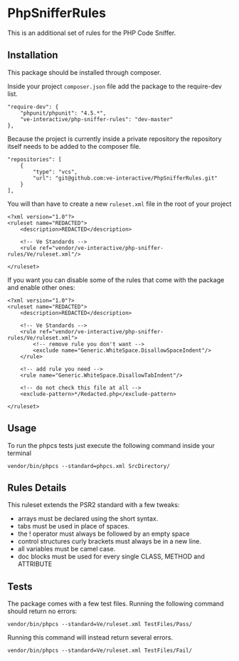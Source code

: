 # PhpSnifferRules

This is an additional set of rules for the PHP Code Sniffer.

## Installation

This package should be installed through composer.

Inside your project ```composer.json``` file add the package to the require-dev list.

```
"require-dev": {
    "phpunit/phpunit": "4.5.*",
    "ve-interactive/php-sniffer-rules": "dev-master"
},
```

Because the project is currently inside a private repository the repository itself needs to be added to the composer file.

```
"repositories": [
    {
        "type": "vcs",
        "url": "git@github.com:ve-interactive/PhpSnifferRules.git"
    }
],
```

You will than have to create a new ```ruleset.xml``` file in the root of your project

```
<?xml version="1.0"?>
<ruleset name="REDACTED">
    <description>REDACTED</description>

    <!-- Ve Standards -->
    <rule ref="vendor/ve-interactive/php-sniffer-rules/Ve/ruleset.xml"/>

</ruleset>
```

If you want you can disable some of the rules that come with the package and enable other ones:

```
<?xml version="1.0"?>
<ruleset name="REDACTED">
    <description>REDACTED</description>

    <!-- Ve Standards -->
    <rule ref="vendor/ve-interactive/php-sniffer-rules/Ve/ruleset.xml">
        <!-- remove rule you don't want -->
        <exclude name="Generic.WhiteSpace.DisallowSpaceIndent"/>
    </rule>
    
    <!-- add rule you need -->
    <rule name="Generic.WhiteSpace.DisallowTabIndent"/>
    
    <!-- do not check this file at all -->
    <exclude-pattern>*/Redacted.php</exclude-pattern>

</ruleset>
```

## Usage

To run the phpcs tests just execute the following command inside your terminal

```
vendor/bin/phpcs --standard=phpcs.xml SrcDirectory/
```


## Rules Details

This ruleset extends the PSR2 standard with a few tweaks: 

- arrays must be declared using the short syntax.
- tabs must be used in place of spaces.
- the ! operator must always be followed by an empty space
- control structures curly brackets must always be in a new line.
- all variables must be camel case.
- doc blocks must be used for every single CLASS, METHOD and ATTRIBUTE

## Tests

The package comes with a few test files.
Running the following command should return no errors:

```
vendor/bin/phpcs --standard=Ve/ruleset.xml TestFiles/Pass/
```

Running this command will instead return several errors.

```
vendor/bin/phpcs --standard=Ve/ruleset.xml TestFiles/Fail/
```
